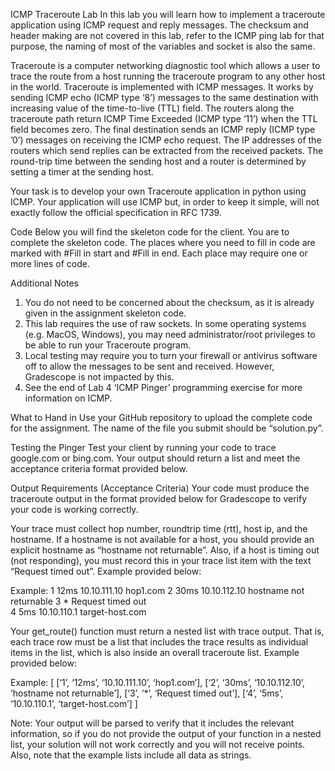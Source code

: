 ICMP Traceroute Lab
In this lab you will learn how to implement a traceroute application using ICMP request and reply messages. The checksum and header making are not covered in this lab, refer to the ICMP ping lab for that purpose, the naming of most of the variables and socket is also the same. 

Traceroute is a computer networking diagnostic tool which allows a user to trace the route from a host running the traceroute program to any other host in the world. Traceroute is implemented with ICMP messages. It works by sending ICMP echo (ICMP type ‘8’) messages to the same destination with increasing value of the time-to-live (TTL) field. The routers along the traceroute path return ICMP Time Exceeded (ICMP type ‘11’) when the TTL field becomes zero. The final destination sends an ICMP reply 
(ICMP type ’0’) messages on receiving the ICMP echo request. The IP addresses of the routers which send replies can be extracted from the received packets. The round-trip time between the sending host and a router is determined by setting a timer at the sending host. 

Your task is to develop your own Traceroute application in python using ICMP. Your application will use ICMP but, in order to keep it simple, will not exactly follow the official specification in RFC 1739.

Code
Below you will find the skeleton code for the client. You are to complete the skeleton code. The places where you need to fill in code are marked with #Fill in start and #Fill in end. Each place may require one or more lines of code.

Additional Notes
1. You do not need to be concerned about the checksum, as it is already given in the assignment skeleton code. 
2. This lab requires the use of raw sockets. In some operating systems (e.g. MacOS, Windows), you may need administrator/root privileges to be able to run your Traceroute program. 
3. Local testing may require you to turn your firewall or antivirus software off to allow the messages to be sent and received. However, Gradescope is not impacted by this.
4. See the end of Lab 4 ‘ICMP Pinger’ programming exercise for more information on ICMP. 



What to Hand in
Use your GitHub repository to upload the complete code for the assignment. The name of the file you submit should be “solution.py”.

Testing the Pinger
Test your client by running your code to trace google.com or bing.com. Your output should return a list and meet the acceptance criteria format provided below.

Output Requirements (Acceptance Criteria)
Your code must produce the traceroute output in the format provided below for Gradescope to verify your code is working correctly.

Your trace must collect hop number, roundtrip time (rtt), host ip, and the hostname. If a hostname is not available for a host, you should provide an explicit hostname as “hostname not returnable”. Also, if a host is timing out (not responding), you must record this in your trace list item with the text “Request timed out”. Example provided below:

Example:	1	12ms	10.10.111.10	hop1.com
			2	30ms 	10.10.112.10	hostname not returnable
			3	*	Request timed out		
			4	5ms	10.10.110.1	target-host.com

Your get_route() function must return a nested list with trace output. That is, each trace row must be a list that includes the trace results as individual items in the list, which is also inside an overall traceroute list. Example provided below:

Example: [ [‘1’, ‘12ms’, ‘10.10.111.10’, ‘hop1.com’], [‘2’, ‘30ms’, ‘10.10.112.10’, 
‘hostname not returnable’], [‘3’, ‘*’, ‘Request timed out’], [‘4’, ‘5ms’, 
‘10.10.110.1’, ‘target-host.com’] ]

Note: Your output will be parsed to verify that it includes the relevant information, so if you do not provide the output of your function in a nested list, your solution will not work correctly and you will not receive points. Also, note that the example lists include all data as strings.

